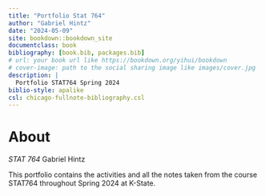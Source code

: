 ```yaml
--- 
title: "Portfolio Stat 764"
author: "Gabriel Hintz"
date: "2024-05-09"
site: bookdown::bookdown_site
documentclass: book
bibliography: [book.bib, packages.bib]
# url: your book url like https://bookdown.org/yihui/bookdown
# cover-image: path to the social sharing image like images/cover.jpg
description: |
  Portfolio STAT764 Spring 2024
biblio-style: apalike
csl: chicago-fullnote-bibliography.csl
---
```


# About
*STAT 764*
Gabriel Hintz

This portfolio contains the activities and all the notes taken from the course STAT764 throughout Spring 2024 at K-State. 
